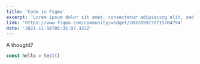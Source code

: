 ```yaml
---
title: 'Code in Figma'
excerpt: 'Lorem ipsum dolor sit amet, consectetur adipiscing elit, sed do eiusmod tempor incididunt ut labore et dolore magna aliqua. Praesent elementum facilisis leo vel fringilla est ullamcorper eget. At imperdiet dui accumsan sit amet nulla facilities morbi tempus.'
link: 'https://www.figma.com/community/widget/1037859737715704794'
date: '2021-11-16T05:35:07.322Z'
---
```


A thought?

```ts
const hello = test()
```
